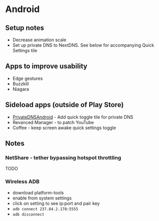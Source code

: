 # Android

## Setup notes

- Decrease animation scale
- Set up private DNS to NextDNS. See below for accompanying Quick Settings tile

## Apps to improve usability

- Edge gestures
- Buzzkill
- Niagara

## Sideload apps (outside of Play Store)

- [PrivateDNSAndroid](https://github.com/karasevm/PrivateDNSAndroid/tree/v1.2) - Add quick toggle tile for private DNS
- Revanced Manager - to patch YouTube
- Coffee - keep screen awake quick settings toggle

## Notes

### NetShare - tether bypassing hotspot throttling

TODO

### Wireless ADB

- download platform-tools
- enable from system settings
- click on setting to see ip:port and pair key
- `adb connect 237.84.2.178:5555`
- `adb disconnect`
